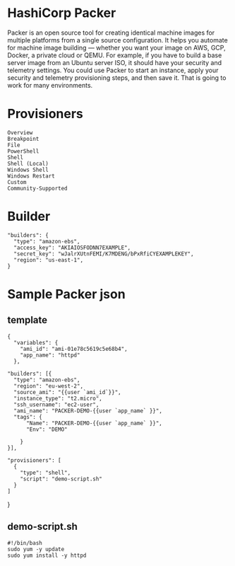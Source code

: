 # HashiCorp Packer

Packer is an open source tool for creating identical machine images for multiple platforms from a single source configuration. It helps you automate for machine image building — whether you want your image on AWS, GCP, Docker, a private cloud or QEMU. For example, if you have to build a base server image from an Ubuntu server ISO, it should have your security and telemetry settings. You could use Packer to start an instance, apply your security and telemetry provisioning steps, and then save it. That is going to work for many environments.




# Provisioners

    Overview
    Breakpoint
    File
    PowerShell
    Shell
    Shell (Local)
    Windows Shell
    Windows Restart
    Custom
    Community-Supported
  
   
# Builder  


    "builders": {
      "type": "amazon-ebs",
      "access_key": "AKIAIOSFODNN7EXAMPLE",
      "secret_key": "wJalrXUtnFEMI/K7MDENG/bPxRfiCYEXAMPLEKEY",
      "region": "us-east-1",
    }
  
  
# Sample Packer json

## template 

    {
      "variables": {
        "ami_id": "ami-01e78c5619c5e68b4",
        "app_name": "httpd"
      },

    "builders": [{
      "type": "amazon-ebs",
      "region": "eu-west-2",
      "source_ami": "{{user `ami_id`}}",
      "instance_type": "t2.micro",
      "ssh_username": "ec2-user",
      "ami_name": "PACKER-DEMO-{{user `app_name` }}",
      "tags": {
          "Name": "PACKER-DEMO-{{user `app_name` }}",
          "Env": "DEMO"

        }
    }],

    "provisioners": [
      {
        "type": "shell",
        "script": "demo-script.sh"
      }
    ]

  }
  
## demo-script.sh

    #!/bin/bash
    sudo yum -y update
    sudo yum install -y httpd

